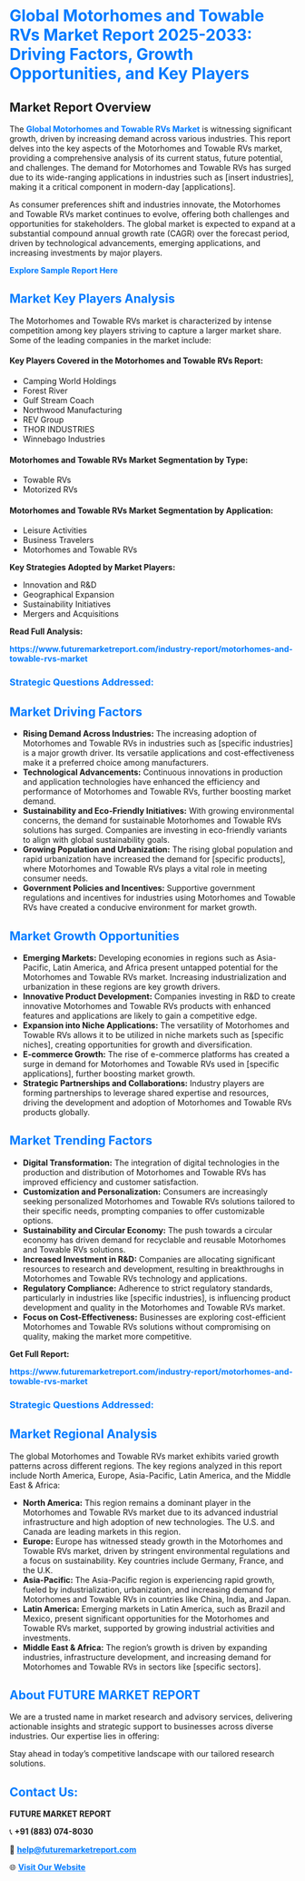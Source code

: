 <h1 style="color: #007BFF;">Global Motorhomes and Towable RVs Market Report 2025-2033: Driving Factors, Growth Opportunities, and Key Players</h1>

<section id="overview">
<h2>Market Report Overview</h2>
<p>The <a href="https://www.futuremarketreport.com/industry-report/motorhomes-and-towable-rvs-market" style="color: #007BFF; text-decoration: none;"><strong>Global Motorhomes and Towable RVs Market</strong></a> is witnessing significant growth, driven by increasing demand across various industries. This report delves into the key aspects of the Motorhomes and Towable RVs market, providing a comprehensive analysis of its current status, future potential, and challenges. The demand for Motorhomes and Towable RVs has surged due to its wide-ranging applications in industries such as [insert industries], making it a critical component in modern-day [applications].</p>
<p>As consumer preferences shift and industries innovate, the Motorhomes and Towable RVs market continues to evolve, offering both challenges and opportunities for stakeholders. The global market is expected to expand at a substantial compound annual growth rate (CAGR) over the forecast period, driven by technological advancements, emerging applications, and increasing investments by major players.</p>
</section>

<section id="overview">
<p><a href="https://www.futuremarketreport.com/request-sample/reportId=110920" style="color: #007BFF; text-decoration: none;"><strong>Explore Sample Report Here</strong></a></p>
</section>

<section id="key-players">
<h2 style="color: #007BFF;">Market Key Players Analysis</h2>
<p>The Motorhomes and Towable RVs market is characterized by intense competition among key players striving to capture a larger market share. Some of the leading companies in the market include:</p>
<h4>Key Players Covered in the Motorhomes and Towable RVs Report:</h4>
<ul><li>Camping World Holdings</li><li>Forest River</li><li>Gulf Stream Coach</li><li>Northwood Manufacturing</li><li>REV Group</li><li>THOR INDUSTRIES</li><li>Winnebago Industries</li></ul>
<h4>Motorhomes and Towable RVs Market Segmentation by Type:</h4>
<ul><li>Towable RVs</li><li>Motorized RVs</li></ul>

<h4>Motorhomes and Towable RVs Market Segmentation by Application:</h4>
<ul><li>Leisure Activities</li><li>Business Travelers</li><li>Motorhomes and Towable RVs</li></ul>
<p><strong>Key Strategies Adopted by Market Players:</strong></p>
<ul>
<li>Innovation and R&D</li>
<li>Geographical Expansion</li>
<li>Sustainability Initiatives</li>
<li>Mergers and Acquisitions</li>
</ul>
</section>

<section>
<p><strong>Read Full Analysis: </strong></p><a href="https://www.futuremarketreport.com/industry-report/motorhomes-and-towable-rvs-market" style="color: #007BFF; text-decoration: none;"><strong>https://www.futuremarketreport.com/industry-report/motorhomes-and-towable-rvs-market</strong></a>
<h3 style="color: #007BFF;">Strategic Questions Addressed:</h3>
</section>

<section id="driving-factors">
<h2 style="color: #007BFF;">Market Driving Factors</h2>
<ul>
<li><strong>Rising Demand Across Industries:</strong> The increasing adoption of Motorhomes and Towable RVs in industries such as [specific industries] is a major growth driver. Its versatile applications and cost-effectiveness make it a preferred choice among manufacturers.</li>
<li><strong>Technological Advancements:</strong> Continuous innovations in production and application technologies have enhanced the efficiency and performance of Motorhomes and Towable RVs, further boosting market demand.</li>
<li><strong>Sustainability and Eco-Friendly Initiatives:</strong> With growing environmental concerns, the demand for sustainable Motorhomes and Towable RVs solutions has surged. Companies are investing in eco-friendly variants to align with global sustainability goals.</li>
<li><strong>Growing Population and Urbanization:</strong> The rising global population and rapid urbanization have increased the demand for [specific products], where Motorhomes and Towable RVs plays a vital role in meeting consumer needs.</li>
<li><strong>Government Policies and Incentives:</strong> Supportive government regulations and incentives for industries using Motorhomes and Towable RVs have created a conducive environment for market growth.</li>
</ul>
</section>

<section id="growth-opportunities">
<h2 style="color: #007BFF;">Market Growth Opportunities</h2>
<ul>
<li><strong>Emerging Markets:</strong> Developing economies in regions such as Asia-Pacific, Latin America, and Africa present untapped potential for the Motorhomes and Towable RVs market. Increasing industrialization and urbanization in these regions are key growth drivers.</li>
<li><strong>Innovative Product Development:</strong> Companies investing in R&D to create innovative Motorhomes and Towable RVs products with enhanced features and applications are likely to gain a competitive edge.</li>
<li><strong>Expansion into Niche Applications:</strong> The versatility of Motorhomes and Towable RVs allows it to be utilized in niche markets such as [specific niches], creating opportunities for growth and diversification.</li>
<li><strong>E-commerce Growth:</strong> The rise of e-commerce platforms has created a surge in demand for Motorhomes and Towable RVs used in [specific applications], further boosting market growth.</li>
<li><strong>Strategic Partnerships and Collaborations:</strong> Industry players are forming partnerships to leverage shared expertise and resources, driving the development and adoption of Motorhomes and Towable RVs products globally.</li>
</ul>
</section>

<section id="trending-factors">
<h2 style="color: #007BFF;">Market Trending Factors</h2>
<ul>
<li><strong>Digital Transformation:</strong> The integration of digital technologies in the production and distribution of Motorhomes and Towable RVs has improved efficiency and customer satisfaction.</li>
<li><strong>Customization and Personalization:</strong> Consumers are increasingly seeking personalized Motorhomes and Towable RVs solutions tailored to their specific needs, prompting companies to offer customizable options.</li>
<li><strong>Sustainability and Circular Economy:</strong> The push towards a circular economy has driven demand for recyclable and reusable Motorhomes and Towable RVs solutions.</li>
<li><strong>Increased Investment in R&D:</strong> Companies are allocating significant resources to research and development, resulting in breakthroughs in Motorhomes and Towable RVs technology and applications.</li>
<li><strong>Regulatory Compliance:</strong> Adherence to strict regulatory standards, particularly in industries like [specific industries], is influencing product development and quality in the Motorhomes and Towable RVs market.</li>
<li><strong>Focus on Cost-Effectiveness:</strong> Businesses are exploring cost-efficient Motorhomes and Towable RVs solutions without compromising on quality, making the market more competitive.</li>
</ul>
</section>

<section>
<p><strong>Get Full Report: </strong></p><a href="https://www.futuremarketreport.com/industry-report/motorhomes-and-towable-rvs-market" style="color: #007BFF; text-decoration: none;"><strong>https://www.futuremarketreport.com/industry-report/motorhomes-and-towable-rvs-market</strong></a>
<h3 style="color: #007BFF;">Strategic Questions Addressed:</h3>
</section>


<section id="regional-analysis">
<h2 style="color: #007BFF;">Market Regional Analysis</h2>
<p>The global Motorhomes and Towable RVs market exhibits varied growth patterns across different regions. The key regions analyzed in this report include North America, Europe, Asia-Pacific, Latin America, and the Middle East & Africa:</p>
<ul>
<li><strong>North America:</strong> This region remains a dominant player in the Motorhomes and Towable RVs market due to its advanced industrial infrastructure and high adoption of new technologies. The U.S. and Canada are leading markets in this region.</li>
<li><strong>Europe:</strong> Europe has witnessed steady growth in the Motorhomes and Towable RVs market, driven by stringent environmental regulations and a focus on sustainability. Key countries include Germany, France, and the U.K.</li>
<li><strong>Asia-Pacific:</strong> The Asia-Pacific region is experiencing rapid growth, fueled by industrialization, urbanization, and increasing demand for Motorhomes and Towable RVs in countries like China, India, and Japan.</li>
<li><strong>Latin America:</strong> Emerging markets in Latin America, such as Brazil and Mexico, present significant opportunities for the Motorhomes and Towable RVs market, supported by growing industrial activities and investments.</li>
<li><strong>Middle East & Africa:</strong> The region’s growth is driven by expanding industries, infrastructure development, and increasing demand for Motorhomes and Towable RVs in sectors like [specific sectors].</li>
</ul>
</section>

<footer>
<h2 style="color: #007BFF;">About FUTURE MARKET REPORT</h2>
<p>We are a trusted name in market research and advisory services, delivering actionable insights and strategic support to businesses across diverse industries. Our expertise lies in offering:</p>

<p>Stay ahead in today’s competitive landscape with our tailored research solutions.</p>

<h2 style="color: #007BFF;">Contact Us:</h2>
<p><strong>FUTURE MARKET REPORT</strong></p>
<p>📞 <strong>+91 (883) 074-8030</strong></p>
<p>📧 <strong><a href="mailto:help@futuremarketreport.com" style="color: #007BFF;">help@futuremarketreport.com</a></strong></p>
<p>🌐 <strong><a href="https://www.futuremarketreport.com/" style="color: #007BFF;">Visit Our Website</a></strong></p>
</footer>